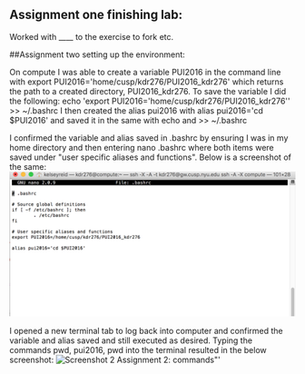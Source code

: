 
## Assignment one finishing lab:

Worked with ____ to the exercise to fork etc.


##Assignment two setting up the environment:

On compute I was able to create a variable PUI2016 in the command line with export PUI2016='home/cusp/kdr276/PUI2016_kdr276' which returns the path to a created directory, PUI2016_kdr276. To save the variable I did the following: echo 'export PUI2016='home/cusp/kdr276/PUI2016_kdr276'' >> ~/.bashrc 
I then created the alias pui2016 with alias pui2016='cd $PUI2016' and saved it in the same with echo and >> ~/.bashrc

I confirmed the variable and alias saved in .bashrc by ensuring I was in my home directory and then entering nano .bashrc where both items were saved under "user specific aliases and functions". Below is a screenshot of the same:
![Screenshot 1 Assignment 2: .bashrc](HW1_screenshot1.png)

I opened a new terminal tab to log back into computer and confirmed the variable and alias saved and still executed as desired. Typing the commands pwd, pui2016, pwd into the terminal resulted in the below screenshot:
![Screenshot 2 Assignment 2: commands](HW2_screenshot2.png)"'
